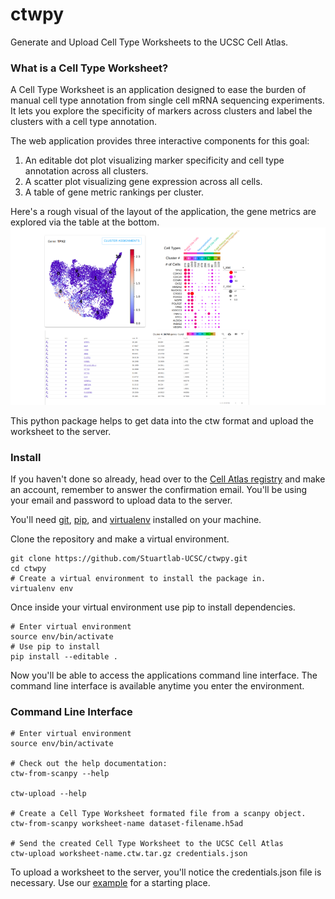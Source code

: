 # ctwpy
Generate and Upload Cell Type Worksheets to the UCSC Cell Atlas.

### What is a Cell Type Worksheet?
A Cell Type Worksheet is an application designed to ease the burden of manual cell type annotation from single cell
mRNA sequencing experiments. It lets you explore the specificity of markers across clusters and label the clusters
with a cell type annotation.

The web application provides three interactive components for this goal:

1. An editable dot plot visualizing marker specificity and cell type annotation across all clusters.
2. A scatter plot visualizing gene expression across all cells.
3. A table of gene metric rankings per cluster.

Here's a rough visual of the layout of the application, the gene metrics are explored via the table at the bottom.
![Alt text](cell_atlas_layout.png)

This python package helps to get data into the ctw format and upload the worksheet to the server.

### Install

If you haven't done so already, head over to the [Cell Atlas registry](https://cellatlasapi.ucsc.edu/user/register)
and make an account, remember to answer the confirmation email. You'll be using your email and password to upload
data to the server.

You'll need [git](https://gist.github.com/derhuerst/1b15ff4652a867391f03), [pip](https://pip.pypa.io/en/stable/installing/), and [virtualenv](https://virtualenv.pypa.io/en/latest/installation/) installed on your machine.

Clone the repository and make a virtual environment.
```
git clone https://github.com/Stuartlab-UCSC/ctwpy.git
cd ctwpy
# Create a virtual environment to install the package in.
virtualenv env
```
 Once inside your virtual environment use pip to install dependencies.
```
# Enter virtual environment
source env/bin/activate
# Use pip to install
pip install --editable .
```
Now you'll be able to access the applications command line interface. The command line interface is available anytime you enter the environment.
### Command Line Interface
```
# Enter virtual environment
source env/bin/activate

# Check out the help documentation:
ctw-from-scanpy --help

ctw-upload --help

# Create a Cell Type Worksheet formated file from a scanpy object.
ctw-from-scanpy worksheet-name dataset-filename.h5ad

# Send the created Cell Type Worksheet to the UCSC Cell Atlas
ctw-upload worksheet-name.ctw.tar.gz credentials.json
```

To upload a worksheet to the server, you'll notice the credentials.json file is necessary. Use our
[example](https://github.com/Stuartlab-UCSC/ctwpy/blob/master/credentials.json) for a starting
place.
